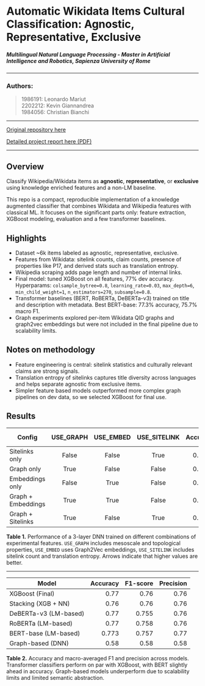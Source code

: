 # Automatic Wikidata Items Cultural Classification: Agnostic, Representative, Exclusive

##### Multilingual Natural Language Processing - Master in Artificial Intelligence and Robotics, Sapienza University of Rome

---

### Authors:
> 1986191: Leonardo Mariut \
> 2202212: Kevin Giannandrea \
> 1984056: Christian Bianchi

---

[Original repository here](https://github.com/giankev/wikidata_cultural_classifier.git)

[Detailed project report here (PDF)](Report_Cultural_Classifier.pdf)

---

## Overview

Classify Wikipedia/Wikidata items as **agnostic**, **representative**, or **exclusive** using knowledge enriched features and a non-LM baseline.

This repo is a compact, reproducible implementation of a knowledge augmented classifier that combines Wikidata and Wikipedia features with classical ML. It focuses on the significant parts only: feature extraction, XGBoost modeling, evaluation and a few transformer baselines.

## Highlights

* Dataset \~6k items labeled as agnostic, representative, exclusive.
* Features from Wikidata: sitelink counts, claim counts, presence of properties like P17, and derived stats such as translation entropy.
* Wikipedia scraping adds page length and number of internal links.
* Final model: tuned XGBoost on all features, 77% dev accuracy. Hyperparams: `colsample_bytree=0.8`, `learning_rate=0.03`, `max_depth=6`, `min_child_weight=1`, `n_estimators=270`, `subsample=0.8`.
* Transformer baselines (BERT, RoBERTa, DeBERTa-v3) trained on title and description with metadata. Best BERT-base: 77.3% accuracy, 75.7% macro F1.
* Graph experiments explored per-item Wikidata QID graphs and graph2vec embeddings but were not included in the final pipeline due to scalability limits.

## Notes on methodology

* Feature engineering is central: sitelink statistics and culturally relevant claims are strong signals.
* Translation entropy of sitelinks captures title diversity across languages and helps separate agnostic from exclusive items.
* Simpler feature based models outperformed more complex graph pipelines on dev data, so we selected XGBoost for final use.

## Results

| Config             | USE\_GRAPH | USE\_EMBED | USE\_SITELINK | Accuracy   | Precision   | Recall   | F1-score   |
| ------------------ | :--------: | :--------: | :-----------: | ---------: | ----------: | -------: | ---------: |
| Sitelinks only     |    False   |    False   |      True     |     0.6522 |      0.6524 |   0.6462 |     0.6444 |
| Graph only         |    True    |    False   |     False     |     0.5819 |      0.5816 |   0.5819 |     0.5779 |
| Embeddings only    |    False   |    True    |     False     |     0.5351 |      0.5367 |   0.5439 |     0.5397 |
| Graph + Embeddings |    True    |    True    |     False     |     0.5853 |      0.5863 |   0.5858 |     0.5811 |
| Graph + Sitelinks  |    True    |    False   |      True     |     0.5786 |      0.5790 |   0.5818 |     0.5765 |

**Table 1.** Performance of a 3-layer DNN trained on different combinations of experimental features. `USE_GRAPH` includes mesoscale and topological properties, `USE_EMBED` uses Graph2Vec embeddings, `USE_SITELINK` includes sitelink count and translation entropy. Arrows indicate that higher values are better.

---

| Model                 | Accuracy   | F1-score   | Precision   |
| --------------------- | ---------: | ---------: | ----------: |
| XGBoost (Final)       |       0.77 |       0.76 |        0.76 |
| Stacking (XGB + NN)   |       0.76 |       0.76 |        0.76 |
| DeBERTa-v3 (LM-based) |       0.77 |      0.755 |        0.76 |
| RoBERTa (LM-based)    |       0.77 |      0.758 |        0.76 |
| BERT-base (LM-based)  |      0.773 |      0.757 |        0.77 |
| Graph-based (DNN)     |       0.58 |       0.58 |        0.58 |

**Table 2.** Accuracy and macro-averaged F1 and precision across models. Transformer classifiers perform on par with XGBoost, with BERT slightly ahead in accuracy. Graph-based models underperform due to scalability limits and limited semantic abstraction.
